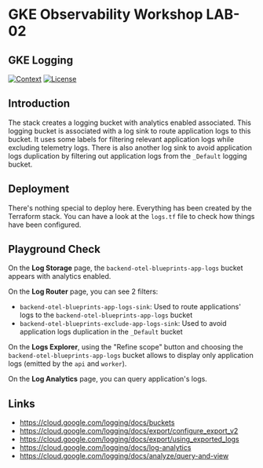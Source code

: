# GKE Observability Workshop LAB-02

## GKE Logging

[![Context](https://img.shields.io/badge/GKE%20Fundamentals-1-blue.svg)](#)
[![License](https://img.shields.io/badge/License-Apache%202.0-blue.svg)](https://opensource.org/licenses/Apache-2.0)

## Introduction
The stack creates a logging bucket with analytics enabled associated.
This logging bucket is associated with a log sink to route application logs to this bucket. It uses some labels for filtering relevant application logs while excluding telemetry logs.
There is also another log sink to avoid application logs duplication by filtering out application logs from the `_Default` logging bucket.

## Deployment
There's nothing special to deploy here. Everything has been created by the Terraform stack. You can have a look at the `logs.tf` file to check how things have been configured.

## Playground Check
On the **Log Storage** page, the `backend-otel-blueprints-app-logs` bucket appears with analytics enabled.

On the **Log Router** page, you can see 2 filters:
- `backend-otel-blueprints-app-logs-sink`: Used to route applications' logs to the `backend-otel-blueprints-app-logs` bucket
- `backend-otel-blueprints-exclude-app-logs-sink`: Used to avoid application logs duplication in the `_Default` bucket

On the **Logs Explorer**, using the "Refine scope" button and choosing the `backend-otel-blueprints-app-logs` bucket allows to display only application logs (emitted by the `api` and `worker`).

On the **Log Analytics** page, you can query application's logs.

## Links

- https://cloud.google.com/logging/docs/buckets
- https://cloud.google.com/logging/docs/export/configure_export_v2
- https://cloud.google.com/logging/docs/export/using_exported_logs
- https://cloud.google.com/logging/docs/log-analytics
- https://cloud.google.com/logging/docs/analyze/query-and-view